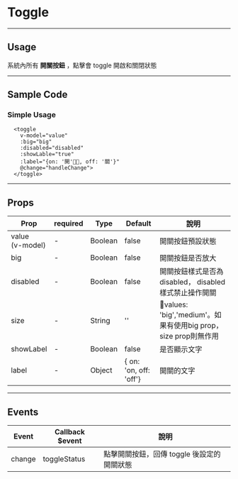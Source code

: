 # Toggle
----------------

## Usage
系統內所有 **開關按鈕** ，點擊會 toggle 開啟和關閉狀態

---
## Sample Code

### Simple Usage
```
  <toggle 
    v-model="value"
    :big="big"
    :disabled="disabled"
    :showLable="true"
    :label="{on: '開', off: '關'}"
    @change="handleChange">
  </toggle>
```

---
## Props

| Prop | required | Type | Default | 說明 |
|---|---|---|---|---|
| value<br>(v-model) | - | Boolean | false | 開關按鈕預設狀態
| big | - | Boolean | false | 開關按鈕是否放大
| disabled | - | Boolean | false | 開關按鈕樣式是否為 disabled， disabled 樣式禁止操作開關
|size|-|String|''|values: 'big','medium'。如果有使用big prop，size prop則無作用|
|showLabel|-|Boolean|false|是否顯示文字|
|label|-|Object|{ on: 'on, off: 'off'}|開關的文字|

---
## Events

| Event | Callback $event | 說明 |
|---|---|---|
| change | toggleStatus | 點擊開關按鈕，回傳 toggle 後設定的開關狀態 |